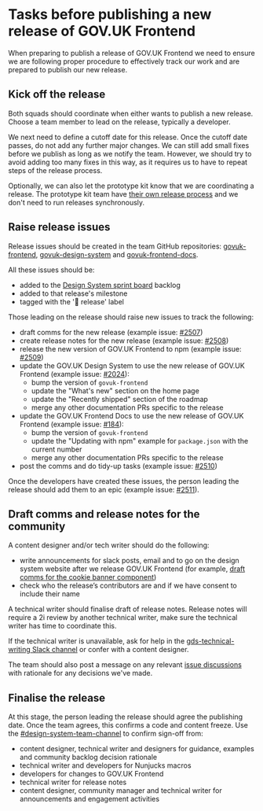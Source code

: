 # Tasks before publishing a new release of GOV.UK Frontend

When preparing to publish a release of GOV.UK Frontend we need to ensure we are following proper procedure to effectively track our work and are prepared to publish our new release.

## Kick off the release

Both squads should coordinate when either wants to publish a new release. Choose a team member to lead on the release, typically a developer.

We next need to define a cutoff date for this release. Once the cutoff date passes, do not add any further major changes. We can still add small fixes before we publish as long as we notify the team. However, we should try to avoid adding too many fixes in this way, as it requires us to have to repeat steps of the release process.

Optionally, we can also let the prototype kit know that we are coordinating a release. The prototype kit team have [their own release process](https://github.com/alphagov/govuk-prototype-kit/tree/main/internal_docs) and we don't need to run releases synchronously.

## Raise release issues

Release issues should be created in the team GitHub repositories: [govuk-frontend](https://github.com/alphagov/govuk-frontend), [govuk-design-system](https://github.com/alphagov/govuk-design-system/) and [govuk-frontend-docs](https://github.com/alphagov/govuk-frontend-docs).

All these issues should be:

- added to the [Design System sprint board](https://github.com/orgs/alphagov/projects/53) backlog
- added to that release's milestone
- tagged with the '🚀 release' label

Those leading on the release should raise new issues to track the following:

- draft comms for the new release (example issue: [#2507](https://github.com/alphagov/govuk-frontend/issues/2507))
- create release notes for the new release (example issue: [#2508](https://github.com/alphagov/govuk-frontend/issues/2508))
- release the new version of GOV.UK Frontend to npm (example issue: [#2509](https://github.com/alphagov/govuk-frontend/issues/2509))
- update the GOV.UK Design System to use the new release of GOV.UK Frontend (example issue: [#2024](https://github.com/alphagov/govuk-design-system/issues/2024)):
  - bump the version of `govuk-frontend`
  - update the "What's new" section on the home page
  - update the "Recently shipped" section of the roadmap
  - merge any other documentation PRs specific to the release
- update the GOV.UK Frontend Docs to use the new release of GOV.UK Frontend (example issue: [#184](https://github.com/alphagov/govuk-frontend-docs/issues/184)):
  - bump the version of `govuk-frontend`
  - update the "Updating with npm" example for `package.json` with the current number
  - merge any other documentation PRs specific to the release
- post the comms and do tidy-up tasks (example issue: [#2510](https://github.com/alphagov/govuk-frontend/issues/2510))

Once the developers have created these issues, the person leading the release should add them to an epic (example issue: [#2511](https://github.com/alphagov/govuk-frontend/issues/2511)).

## Draft comms and release notes for the community

A content designer and/or tech writer should do the following:

- write announcements for slack posts, email and to go on the design system website after we release GOV.UK Frontend (for example, [draft comms for the cookie banner component](https://docs.google.com/document/d/1jVyMB7i94NOeflWaf3kE4Q4APMXGfluK3rOh74IHO08/edit))
- check who the release’s contributors are and if we have consent to include their name

A technical writer should finalise draft of release notes. Release notes will require a 2i review by another technical writer, make sure the technical writer has time to coordinate this.

If the technical writer is unavailable, ask for help in the [gds-technical-writing Slack channel](https://gds.slack.com/archives/CAD0R2NQG) or confer with a content designer.

The team should also post a message on any relevant [issue discussions](https://github.com/orgs/alphagov/projects/43/views/1) with rationale for any decisions we've made.

## Finalise the release

At this stage, the person leading the release should agree the publishing date. Once the team agrees, this confirms a code and content freeze. Use the [#design-system-team-channel](https://gds.slack.com/app_redirect?channel=design-system-team-channel) to confirm sign-off from:

- content designer, technical writer and designers for guidance, examples and community backlog decision rationale
- technical writer and developers for Nunjucks macros
- developers for changes to GOV.UK Frontend
- technical writer for release notes
- content designer, community manager and technical writer for announcements and engagement activities

